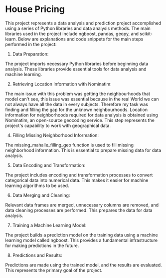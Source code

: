 # House Pricing

This project represents a data analysis and prediction project accomplished using a series of Python libraries and data analysis methods. The main libraries used in the project include ngboost, pandas, geopy, and scikit-learn. Below are explanations and code snippets for the main steps performed in the project:

1. Data Preparation:

The project imports necessary Python libraries before beginning data analysis. These libraries provide essential tools for data analysis and machine learning.

2. Retrieving Location Information with Nominatim:

The main issue with this problem was getting the neighbourhoods that model can't see, this issue was essential because in the real World we can not always have all the data in every subjects. Therefore my task was finding and filling the gap for the unknown neighbourhoods.
Location information for neighborhoods required for data analysis is obtained using Nominatim, an open-source geocoding service. This step represents the project's capability to work with geographical data.

4. Filling Missing Neighborhood Information:

The missing_mahalle_filling_geo function is used to fill missing neighborhood information. This is essential to prepare missing data for data analysis.

5. Data Encoding and Transformation:

The project includes encoding and transformation processes to convert categorical data into numerical data. This makes it easier for machine learning algorithms to be used.

6. Data Merging and Cleaning:

Relevant data frames are merged, unnecessary columns are removed, and data cleaning processes are performed. This prepares the data for data analysis.

7. Training a Machine Learning Model:

The project builds a prediction model on the training data using a machine learning model called ngboost. This provides a fundamental infrastructure for making predictions in the future.

8. Predictions and Results:

Predictions are made using the trained model, and the results are evaluated. This represents the primary goal of the project.
